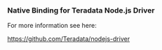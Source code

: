 ### Native Binding for Teradata Node.js Driver

For more information see here:

https://github.com/Teradata/nodejs-driver
